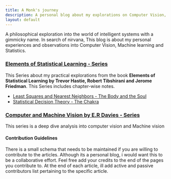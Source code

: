 ```yaml
---
title: A Monk's journey
description: A personal blog about my explorations on Computer Vision, Deep learning, Machine learning and Statistics
layout: default
---
```

A philosophical exploration into the world of intelligent systems with a gimmicky name. In search of nirvana, This blog is about my personal experiences and observations into Computer Vision, Machine learning and Statistics.

### [Elements of Statistical Learning - Series](https://vi-sri.github.io/eosl/statistics)
This Series about my practical explorations from the book **Elements of Statistical Learning by Trevor Hastie, Robert Tibshirani and Jerome Friedman**. This Series includes chapter-wise notes.
  - [Least Squares and Nearest Neighbors - The Body and the Soul](https://vi-sri.github.io/eosl/statistics-1)
  - [Statistical Decision Theory - The Chakra](https://vi-sri.github.io/eosl/statistics-2)

### [Computer and Machine Vision by E.R Davies - Series](https://vi-sri.github.io/cmv/cmv)
This series is a deep dive analysis into computer vision and Machine vision

#### Contribution Guidelines
There is a small schema that needs to be maintained if you are willing to contribute to the articles. Although its a personal blog, i would want this to be a collaborative effort. Feel free add your credits to the end of the pages you contribute to. At the end of each article, ill add active and passive contributors list pertaining to the specific article.

